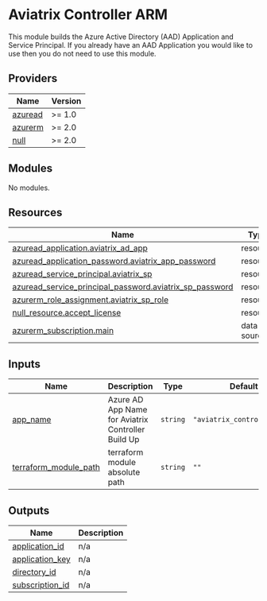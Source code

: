 # Aviatrix Controller ARM

This module builds the Azure Active Directory (AAD) Application and Service Principal.
If you already have an AAD Application you would like to use then you do not need to
use this module.

## Providers

| Name | Version |
|------|---------|
| <a name="provider_azuread"></a> [azuread](#provider\_azuread) | >= 1.0 |
| <a name="provider_azurerm"></a> [azurerm](#provider\_azurerm) | >= 2.0 |
| <a name="provider_null"></a> [null](#provider\_null) | >= 2.0 |

## Modules

No modules.

## Resources

| Name | Type |
|------|------|
| [azuread_application.aviatrix_ad_app](https://registry.terraform.io/providers/hashicorp/azuread/latest/docs/resources/application) | resource |
| [azuread_application_password.aviatrix_app_password](https://registry.terraform.io/providers/hashicorp/azuread/latest/docs/resources/application_password) | resource |
| [azuread_service_principal.aviatrix_sp](https://registry.terraform.io/providers/hashicorp/azuread/latest/docs/resources/service_principal) | resource |
| [azuread_service_principal_password.aviatrix_sp_password](https://registry.terraform.io/providers/hashicorp/azuread/latest/docs/resources/service_principal_password) | resource |
| [azurerm_role_assignment.aviatrix_sp_role](https://registry.terraform.io/providers/hashicorp/azurerm/latest/docs/resources/role_assignment) | resource |
| [null_resource.accept_license](https://registry.terraform.io/providers/hashicorp/null/latest/docs/resources/resource) | resource |
| [azurerm_subscription.main](https://registry.terraform.io/providers/hashicorp/azurerm/latest/docs/data-sources/subscription) | data source |

## Inputs

| Name | Description | Type | Default | Required |
|------|-------------|------|---------|:--------:|
| <a name="input_app_name"></a> [app\_name](#input\_app\_name) | Azure AD App Name for Aviatrix Controller Build Up | `string` | `"aviatrix_controller_app"` | no |
| <a name="input_terraform_module_path"></a> [terraform\_module\_path](#input\_terraform\_module\_path) | terraform module absolute path | `string` | `""` | no |

## Outputs

| Name | Description |
|------|-------------|
| <a name="output_application_id"></a> [application\_id](#output\_application\_id) | n/a |
| <a name="output_application_key"></a> [application\_key](#output\_application\_key) | n/a |
| <a name="output_directory_id"></a> [directory\_id](#output\_directory\_id) | n/a |
| <a name="output_subscription_id"></a> [subscription\_id](#output\_subscription\_id) | n/a |
